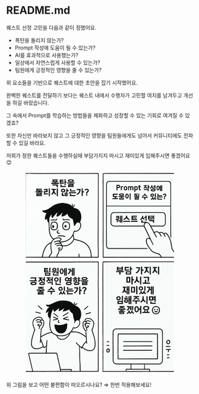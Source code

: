 # README.md

퀘스트 선정 고민을 다음과 같이 정했어요.

- 폭탄을 돌리지 않는가?
- Prompt 작성에 도움이 될 수 있는가?
- AI를 효과적으로 사용했는가?
- 일상에서 자연스럽게 사용할 수 있는가?
- 팀원에게 긍정적인 영향을 줄 수 있는가?

위 요소들을 기반으로 퀘스트에 대한 초안을 잡기 시작했어요.

완벽한 퀘스트를 전달하기 보다는 퀘스트 내에서 수행자가 고민할 여지를 남겨두고 개선을 하길 바랐습니다.

그 속에서 Prompt를 학습하는 방법들을 체화하고 성장할 수 있는 기회로 여겨질 수 있겠죠?

또한 자신만 바라보지 않고 그 긍정적인 영향을 팀원들에게도 넘어서 커뮤니티에도 전파할 수 있길 바라요.

저희가 정한 퀘스트들을 수행하실때 부담가지지 마시고 재미있게 임해주시면 좋겠어요 😊

<div align="center">
  <img src="assets/c3af939d-d00c-4275-b5ec-c0d3aa195f0d.png" width="400" alt="alt text">
</div>

위 그림을 보고 어떤 불편함이 떠오르시나요? ⇒ 한번 적용해보세요!
